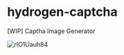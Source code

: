 # hydrogen-captcha
[WIP] Captha Image Generator

![rlO1Uauh84](https://user-images.githubusercontent.com/900606/72231821-63c15e80-35f8-11ea-9c5c-bc2b2072e623.gif)


